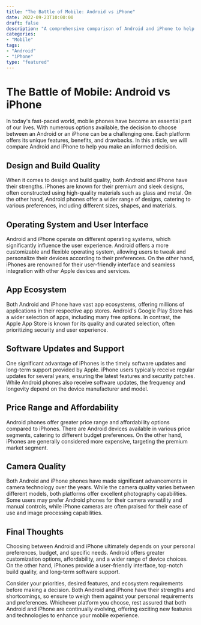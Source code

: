 ```yaml
--- 
title: "The Battle of Mobile: Android vs iPhone" 
date: 2022-09-23T10:00:00 
draft: false 
description: "A comprehensive comparison of Android and iPhone to help you choose the best mobile platform for your needs." 
categories: 
- "Mobile" 
tags: 
- "Android" 
- "iPhone" 
type: "featured" 
--- 
```


# The Battle of Mobile: Android vs iPhone

In today's fast-paced world, mobile phones have become an essential part of our lives. With numerous options available, the decision to choose between an Android or an iPhone can be a challenging one. Each platform offers its unique features, benefits, and drawbacks. In this article, we will compare Android and iPhone to help you make an informed decision.

## Design and Build Quality

When it comes to design and build quality, both Android and iPhone have their strengths. iPhones are known for their premium and sleek designs, often constructed using high-quality materials such as glass and metal. On the other hand, Android phones offer a wider range of designs, catering to various preferences, including different sizes, shapes, and materials.

## Operating System and User Interface

Android and iPhone operate on different operating systems, which significantly influence the user experience. Android offers a more customizable and flexible operating system, allowing users to tweak and personalize their devices according to their preferences. On the other hand, iPhones are renowned for their user-friendly interface and seamless integration with other Apple devices and services.

## App Ecosystem

Both Android and iPhone have vast app ecosystems, offering millions of applications in their respective app stores. Android's Google Play Store has a wider selection of apps, including many free options. In contrast, the Apple App Store is known for its quality and curated selection, often prioritizing security and user experience.

## Software Updates and Support

One significant advantage of iPhones is the timely software updates and long-term support provided by Apple. iPhone users typically receive regular updates for several years, ensuring the latest features and security patches. While Android phones also receive software updates, the frequency and longevity depend on the device manufacturer and model.

## Price Range and Affordability

Android phones offer greater price range and affordability options compared to iPhones. There are Android devices available in various price segments, catering to different budget preferences. On the other hand, iPhones are generally considered more expensive, targeting the premium market segment.

## Camera Quality

Both Android and iPhone phones have made significant advancements in camera technology over the years. While the camera quality varies between different models, both platforms offer excellent photography capabilities. Some users may prefer Android phones for their camera versatility and manual controls, while iPhone cameras are often praised for their ease of use and image processing capabilities.

## Final Thoughts

Choosing between Android and iPhone ultimately depends on your personal preferences, budget, and specific needs. Android offers greater customization options, affordability, and a wider range of device choices. On the other hand, iPhones provide a user-friendly interface, top-notch build quality, and long-term software support.

Consider your priorities, desired features, and ecosystem requirements before making a decision. Both Android and iPhone have their strengths and shortcomings, so ensure to weigh them against your personal requirements and preferences. Whichever platform you choose, rest assured that both Android and iPhone are continually evolving, offering exciting new features and technologies to enhance your mobile experience.
